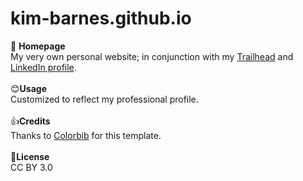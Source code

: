 # kim-barnes.github.io

🔮 <b>Homepage</b><br />
My very own personal website; in conjunction with my <a href="https://trailhead.salesforce.com/en/me/kimberlyhbarnes">Trailhead</a> and <a href="https://linkedin.com/in/kimberlyhbarnes/">LinkedIn profile</a>. <br>
<br>
😊<b>Usage</b><br />
Customized to reflect my professional profile. <br>
<br>
👍<b>Credits</b><br />
Thanks to <a href="https://colorlib.com/wp/template/resume/">Colorbib</a> for this template. <br>
<br>
📜<b>License</b><br />
CC BY 3.0 <br>
<br>
